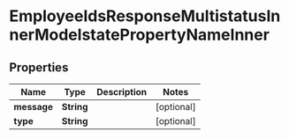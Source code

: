 

# EmployeeIdsResponseMultistatusInnerModelstatePropertyNameInner


## Properties

| Name | Type | Description | Notes |
|------------ | ------------- | ------------- | -------------|
|**message** | **String** |  |  [optional] |
|**type** | **String** |  |  [optional] |



